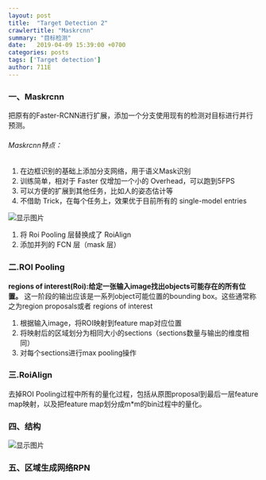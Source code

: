 ```yaml
---
layout: post
title:  "Target Detection 2"
crawlertitle: "Maskrcnn"
summary: "目标检测"
date:   2019-04-09 15:39:00 +0700
categories: posts
tags: ['Target detection']
author: 711E
---
```


### 一、Maskrcnn

把原有的Faster-RCNN进行扩展，添加一个分支使用现有的检测对目标进行并行预测。
###### Maskrcnn特点：
1. 在边框识别的基础上添加分支网络，用于语义Mask识别
2. 训练简单，相对于 Faster 仅增加一个小的 Overhead，可以跑到5FPS
3. 可以方便的扩展到其他任务，比如人的姿态估计等
4. 不借助 Trick，在每个任务上，效果优于目前所有的 single-model entries

![显示图片](http://711e.github.io/assets/images/maskrcnn1.png)

1. 将 Roi Pooling 层替换成了 RoiAlign
2. 添加并列的 FCN 层（mask 层）

### 二.ROI Pooling

**regions of interest(Roi):给定一张输入image找出objects可能存在的所有位置。** 这一阶段的输出应该是一系列object可能位置的bounding box。这些通常称之为region proposals或者 regions of interest

1. 根据输入image，将ROI映射到feature map对应位置
2. 将映射后的区域划分为相同大小的sections（sections数量与输出的维度相同）
3. 对每个sections进行max pooling操作

### 三.RoiAlign

去掉ROI Pooling过程中所有的量化过程，包括从原图proposal到最后一层feature map映射，以及把feature map划分成m*m的bin过程中的量化。

### 四、结构

![显示图片](http://711e.github.io/assets/images/maskrcnn3.png)

### 五、区域生成网络RPN
